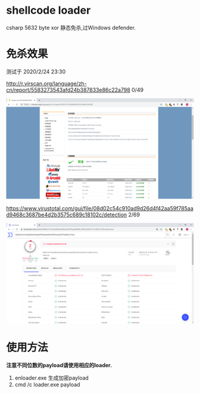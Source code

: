 # shellcode loader
csharp 5632 byte xor 静态免杀,过Windows defender.

# 免杀效果

测试于 2020/2/24 23:30

http://r.virscan.org/language/zh-cn/report/5583273543afd24b387833e86c22a798 0/49

![](image/virscan.png)

https://www.virustotal.com/gui/file/08d02c54c910ad9d26d4f42aa59f785aad9468c3687be4d2b3575c689c18102c/detection 2/69

![](image/virustotal.png)

# 使用方法

**注意不同位数的payload请使用相应的loader.**

1. enloader.exe 生成加密payload
2. cmd /c loader.exe payload